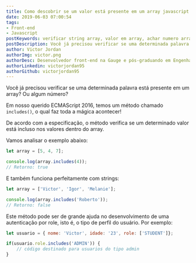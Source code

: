 ```yaml
---
title: Como descobrir se um valor está presente em um array javascript
date: 2019-06-03 07:00:54
tags:
- Front-end
- Javascript
postKeywords: verificar string array, valor em array, achar numero array, array possui valor
postDescription: Você já precisou verificar se uma determinada palavra está presente em um array? Ou algum número? Em nosso querido ECMAScript 2016, temos um método chamado includes, o qual faz toda a mágica acontecer!
author: Victor Jordan
authorImg: victor.png
authorDesc: Desenvolvedor front-end na Gauge e pós-graduando em Engenharia de Software pela PUC-MG e formado em Banco de Dados pela Fatec, apaixonado por usabilidade, performance e UX!
authorLinkedin: victorjordan95
authorGithub: victorjordan95
---
```


Você já precisou verificar se uma determinada palavra está presente em um array?
Ou algum número?

Em nosso querido ECMAScript 2016, temos um método chamado `includes()`, o qual faz toda a mágica acontecer!

De acordo com a especificação, o método verifica se um determinado valor está incluso nos valores dentro do array.

Vamos analisar o exemplo abaixo:

<!-- more -->

```javascript
let array = [5, 4, 7];

console.log(array.includes(4));
// Retorno: true
```

E também funciona perfeitamente com strings:

```javascript
let array = ['Victor', 'Igor', 'Melanie'];

console.log(array.includes('Roberto'));
// Retorno: false
```

Este método pode ser de grande ajuda no desenvolvimento de uma autenticação por role, isto é, o tipo de perfil do usuário.
Por exemplo:

```javascript
let usuario = { nome: 'Victor', idade: '23', role: ['STUDENT']};

if(usuario.role.includes('ADMIN')) {
    // código destinado para usuarios do tipo admin
} 
```
